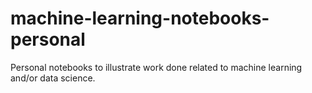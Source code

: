 # machine-learning-notebooks-personal
Personal notebooks to illustrate work done related to machine learning and/or data science.
